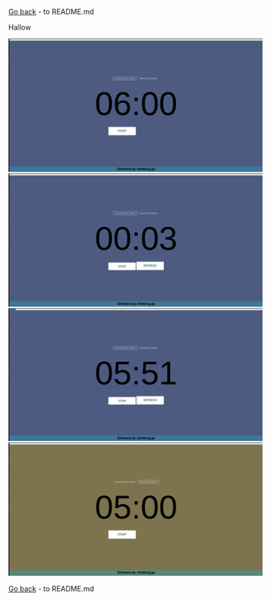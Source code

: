 [Go back](../README.md) - to README.md
<p>Hallow</p>

![Article](main_screen.png)
![Article](befor_taimer_screen.png)
![Article](lead_taimer_string.png)
![Article](boulder_taimer_befor_starting.png)

[Go back](../README.md) - to README.md